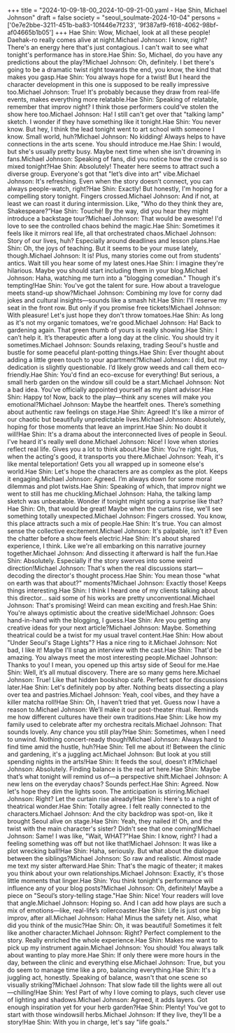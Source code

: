 +++
title = "2024-10-09-18-00_2024-10-09-21-00.yaml - Hae Shin, Michael Johnson"
draft = false
society = "seoul_soulmate-2024-10-04"
persons = ['0e7e2bbe-3211-451b-ba83-10f446e7f233', '9f387af9-f618-4062-98bf-af04665b1b05']
+++
Hae Shin: Wow, Michael, look at all these people! Daehak-ro really comes alive at night.Michael Johnson: I know, right? There's an energy here that's just contagious. I can't wait to see what tonight's performance has in store.Hae Shin: So, Michael, do you have any predictions about the play?Michael Johnson: Oh, definitely. I bet there's going to be a dramatic twist right towards the end, you know, the kind that makes you gasp.Hae Shin: You always hope for a twist! But I heard the character development in this one is supposed to be really impressive too.Michael Johnson: True! It's probably because they draw from real-life events, makes everything more relatable.Hae Shin: Speaking of relatable, remember that improv night? I think those performers could've stolen the show here too.Michael Johnson: Ha! I still can't get over that "talking lamp" sketch. I wonder if they have something like it tonight.Hae Shin: You never know. But hey, I think the lead tonight went to art school with someone I know. Small world, huh?Michael Johnson: No kidding! Always helps to have connections in the arts scene. You should introduce me.Hae Shin: I would, but she's usually pretty busy. Maybe next time when she isn't drowning in fans.Michael Johnson: Speaking of fans, did you notice how the crowd is so mixed tonight?Hae Shin: Absolutely! Theater here seems to attract such a diverse group. Everyone's got that "let’s dive into art" vibe.Michael Johnson: It's refreshing. Even when the story doesn’t connect, you can always people-watch, right?Hae Shin: Exactly! But honestly, I'm hoping for a compelling story tonight. Fingers crossed.Michael Johnson: And if not, at least we can roast it during intermission. Like, "Who do they think they are, Shakespeare?”Hae Shin: Touché! By the way, did you hear they might introduce a backstage tour?Michael Johnson: That would be awesome! I'd love to see the controlled chaos behind the magic.Hae Shin: Sometimes it feels like it mirrors real life, all that orchestrated chaos.Michael Johnson: Story of our lives, huh? Especially around deadlines and lesson plans.Hae Shin: Oh, the joys of teaching. But it seems to be your muse lately, though.Michael Johnson: It is! Plus, many stories come out from students' antics. Wait till you hear some of my latest ones.Hae Shin: I imagine they're hilarious. Maybe you should start including them in your blog.Michael Johnson: Haha, watching me turn into a "blogging comedian." Though it's tempting!Hae Shin: You've got the talent for sure. How about a travelogue meets stand-up show?Michael Johnson: Combining my love for corny dad jokes and cultural insights—sounds like a smash hit.Hae Shin: I'll reserve my seat in the front row. But only if you promise free tickets!Michael Johnson: With pleasure! Let's just hope they don't throw tomatoes.Hae Shin: As long as it's not my organic tomatoes, we're good.Michael Johnson: Ha! Back to gardening again. That green thumb of yours is really showing.Hae Shin: I can’t help it. It’s therapeutic after a long day at the clinic. You should try it sometimes.Michael Johnson: Sounds relaxing, trading Seoul's hustle and bustle for some peaceful plant-potting things.Hae Shin: Ever thought about adding a little green touch to your apartment?Michael Johnson: I did, but my dedication is slightly questionable. I’d likely grow weeds and call them eco-friendly.Hae Shin: You'd find an eco-excuse for everything! But serious, a small herb garden on the window sill could be a start.Michael Johnson: Not a bad idea. You've officially appointed yourself as my plant advisor.Hae Shin: Happy to! Now, back to the play—think any scenes will make you emotional?Michael Johnson: Maybe the heartfelt ones. There’s something about authentic raw feelings on stage.Hae Shin: Agreed! It's like a mirror of our chaotic but beautifully unpredictable lives.Michael Johnson: Absolutely, hoping for those moments that leave an imprint.Hae Shin: No doubt it will!Hae Shin: It's a drama about the interconnected lives of people in Seoul. I've heard it's really well done.Michael Johnson: Nice! I love when stories reflect real life. Gives you a lot to think about.Hae Shin: You're right. Plus, when the acting's good, it transports you there.Michael Johnson: Yeah, it's like mental teleportation! Gets you all wrapped up in someone else's world.Hae Shin: Let's hope the characters are as complex as the plot. Keeps it engaging.Michael Johnson: Agreed. I’m always down for some moral dilemmas and plot twists.Hae Shin: Speaking of which, that improv night we went to still has me chuckling.Michael Johnson: Haha, the talking lamp sketch was unbeatable. Wonder if tonight might spring a surprise like that?Hae Shin: Oh, that would be great! Maybe when the curtains rise, we'll see something totally unexpected.Michael Johnson: Fingers crossed. You know, this place attracts such a mix of people.Hae Shin: It's true. You can almost sense the collective excitement.Michael Johnson: It's palpable, isn’t it? Even the chatter before a show feels electric.Hae Shin: It's about shared experience, I think. Like we're all embarking on this narrative journey together.Michael Johnson: And dissecting it afterward is half the fun.Hae Shin: Absolutely. Especially if the story swerves into some weird direction!Michael Johnson: That's when the real discussions start—decoding the director's thought process.Hae Shin: You mean those "what on earth was that about?" moments?Michael Johnson: Exactly those! Keeps things interesting.Hae Shin: I think I heard one of my clients talking about this director... said some of his works are pretty unconventional.Michael Johnson: That's promising! Weird can mean exciting and fresh.Hae Shin: You're always optimistic about the creative side!Michael Johnson: Goes hand-in-hand with the blogging, I guess.Hae Shin: Are you getting any creative ideas for your next article?Michael Johnson: Maybe. Something theatrical could be a twist for my usual travel content.Hae Shin: How about "Under Seoul's Stage Lights"? Has a nice ring to it.Michael Johnson: Not bad, I like it! Maybe I'll snag an interview with the cast.Hae Shin: That'd be amazing. You always meet the most interesting people.Michael Johnson: Thanks to you! I mean, you opened up this artsy side of Seoul for me.Hae Shin: Well, it’s all mutual discovery. There are so many gems here.Michael Johnson: True! Like that hidden bookshop café. Perfect spot for discussions later.Hae Shin: Let's definitely pop by after. Nothing beats dissecting a play over tea and pastries.Michael Johnson: Yeah, cool vibes, and they have a killer matcha roll!Hae Shin: Oh, I haven’t tried that yet. Guess now I have a reason to.Michael Johnson: We’ll make it our post-theater ritual. Reminds me how different cultures have their own traditions.Hae Shin: Like how my family used to celebrate after my orchestra recitals.Michael Johnson: That sounds lovely. Any chance you still play?Hae Shin: Sometimes, when I need to unwind. Nothing concert-ready though!Michael Johnson: Always hard to find time amid the hustle, huh?Hae Shin: Tell me about it! Between the clinic and gardening, it's a juggling act.Michael Johnson: But look at you still spending nights in the arts!Hae Shin: It feeds the soul, doesn’t it?Michael Johnson: Absolutely. Finding balance is the real art here.Hae Shin: Maybe that’s what tonight will remind us of—a perspective shift.Michael Johnson: A new lens on the everyday chaos? Sounds perfect.Hae Shin: Agreed. Now let's hope they dim the lights soon. The anticipation is stirring.Michael Johnson: Right? Let the curtain rise already!Hae Shin: Here's to a night of theatrical wonder.Hae Shin: Totally agree. I felt really connected to the characters.Michael Johnson: And the city backdrop was spot-on, like it brought Seoul alive on stage.Hae Shin: Yeah, they nailed it! Oh, and the twist with the main character's sister? Didn't see that one coming!Michael Johnson: Same! I was like, "Wait, WHAT?"Hae Shin: I know, right? I had a feeling something was off but not like that!Michael Johnson: It was like a plot wrecking ball!Hae Shin: Haha, seriously. But what about the dialogue between the siblings?Michael Johnson: So raw and realistic. Almost made me text my sister afterward.Hae Shin: That's the magic of theater; it makes you think about your own relationships.Michael Johnson: Exactly, it's those little moments that linger.Hae Shin: You think tonight's performance will influence any of your blog posts?Michael Johnson: Oh, definitely! Maybe a piece on "Seoul’s story-telling stage."Hae Shin: Nice! Your readers will love that angle.Michael Johnson: Hoping so. And I can add how plays are such a mix of emotions—like, real-life’s rollercoaster.Hae Shin: Life is just one big improv, after all.Michael Johnson: Haha! Minus the safety net. Also, what did you think of the music?Hae Shin: Oh, it was beautiful! Sometimes it felt like another character.Michael Johnson: Right? Perfect complement to the story. Really enriched the whole experience.Hae Shin: Makes me want to pick up my instrument again.Michael Johnson: You should! You always talk about wanting to play more.Hae Shin: If only there were more hours in the day, between the clinic and everything else.Michael Johnson: True, but you do seem to manage time like a pro, balancing everything.Hae Shin: It's a juggling act, honestly. Speaking of balance, wasn't that one scene so visually striking?Michael Johnson: That slow fade till the lights were all out—chilling!Hae Shin: Yes! Part of why I love coming to plays, such clever use of lighting and shadows.Michael Johnson: Agreed, it adds layers. Got enough inspiration yet for your herb garden?Hae Shin: Plenty! You've got to start with those windowsill herbs.Michael Johnson: If they live, they’ll be a story!Hae Shin: With you in charge, let's say "life goals."